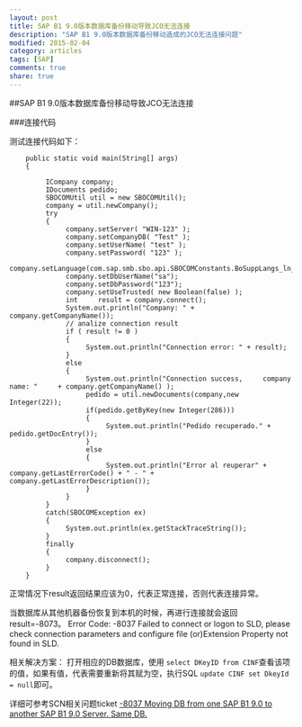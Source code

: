 ```yaml
---
layout: post
title: SAP B1 9.0版本数据库备份移动导致JCO无法连接
description: "SAP B1 9.0版本数据库备份移动造成的JCO无法连接问题"
modified: 2015-02-04
category: articles
tags: [SAP]
comments: true
share: true
---
```


##SAP B1 9.0版本数据库备份移动导致JCO无法连接

###连接代码 

测试连接代码如下：

		public static void main(String[] args) 
	    {	

	         ICompany company;
	         IDocuments pedido;     
	         SBOCOMUtil util = new SBOCOMUtil();
	         company = util.newCompany();
	         try 
	         {
	              company.setServer( "WIN-123" );
	              company.setCompanyDB( "Test" );
	              company.setUserName( "test" );
	              company.setPassword( "123" );
	              company.setLanguage(com.sap.smb.sbo.api.SBOCOMConstants.BoSuppLangs_ln_English);
	              company.setDbUserName("sa");
	              company.setDbPassword("123");
	              company.setUseTrusted( new Boolean(false) ); 
	              int     result = company.connect();
	              System.out.println("Company: " + company.getCompanyName());
	              // analize connection result
	              if ( result != 0 ) 
	              {
	                   System.out.println("Connection error: " + result);
	              }
	              else 
	              {
	                   System.out.println("Connection success,     company     name: "     + company.getCompanyName() );
	                   pedido = util.newDocuments(company,new Integer(22));
	                   if(pedido.getByKey(new Integer(286)))
	                   {
	                        System.out.println("Pedido recuperado." + pedido.getDocEntry());
	                   }
	                   else
	                   {
	                        System.out.println("Error al reuperar" + company.getLastErrorCode() + " - " + company.getLastErrorDescription());
	                   }
	              }
	         }
	         catch(SBOCOMException ex)
	         {
	              System.out.println(ex.getStackTraceString());
	         }
	         finally 
	         {
	              company.disconnect();
	         }
	    }

正常情况下result返回结果应该为0，代表正常连接，否则代表连接异常。

当数据库从其他机器备份恢复到本机的时候，再进行连接就会返回result=-8073。
Error Code: -8037 Failed to connect or logon to SLD, please check connection parameters and configure file (or)Extension Property not found in SLD.


相关解决方案： 
打开相应的DB数据库，使用 `select DKeyID from CINF`查看该项的值，如果有值，代表需要重新将其赋为空，执行SQL `update CINF set DkeyId = null`即可。


详细可参考SCN相关问题ticket  [-8037 Moving DB from one SAP B1 9.0 to another SAP B1 9.0 Server. Same DB.](http://scn.sap.com/thread/3378717)